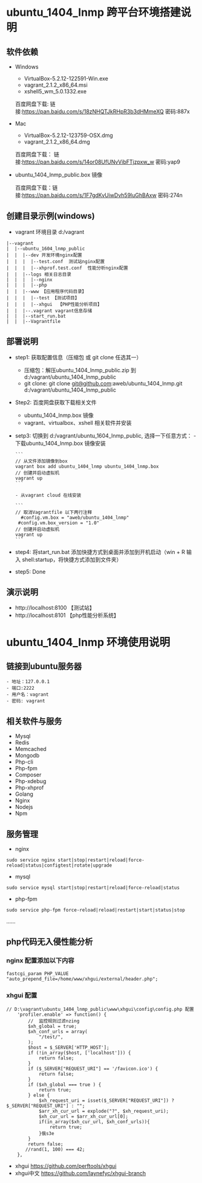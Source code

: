 # ubuntu_1404_lnmp 跨平台环境搭建说明

## 软件依赖

- Windows 
  - VirtualBox-5.2.12-122591-Win.exe
  - vagrant_2.1.2_x86_64.msi
  - xshell5_wm_5.0.1332.exe
  
  百度网盘下载: 链接:https://pan.baidu.com/s/18zNHQTJkRHpR3b3dHMmeXQ  密码:887x
  
- Mac
  - VirtualBox-5.2.12-123759-OSX.dmg
  - vagrant_2.1.2_x86_64.dmg
  
  百度网盘下载： 链接:https://pan.baidu.com/s/14or08UfUNvVibFTjzpxw_w  密码:yap9
  
- ubuntu_1404_lnmp_public.box 镜像

	百度网盘下载：链接:https://pan.baidu.com/s/1F7gdKvUiwDvh59luGhBAxw  密码:274n
	
## 创建目录示例(windows)

- vagrant 环境目录 d:/vagrant

```
|--vagrant
|  |--ubuntu_1604_lnmp_public
|  |  |--dev 开发环境nginx配置
|  |  |  |--test.conf  测试站nginx配置
|  |  |  |--xhprof.test.conf  性能分析nginx配置
|  |  |--logs 相关日志目录
|  |  |  |--nginx
|  |  |  |--php
|  |  |--www 【应用程序代码目录】
|  |  |  |--test 【测试项目】
|  |  |  |--xhgui  【PHP性能分析项目】
|  |  |--.vagrant vagrant信息存储
|  |  |--start_run.bat
|  |  |--Vagrantfile
```

##  部署说明
- step1: 获取配置信息（压缩包 或 git clone 任选其一）
     - 压缩包：解压ubuntu_1404_lnmp_public.zip 到 d:/vagrant/ubuntu_1404_lnmp_public
     - git clone: git clone git@github.com:aweb/ubuntu_1404_lnmp.git d:/vagrant/ubuntu_1404_lnmp_public

- Step2: 百度网盘获取下载相关文件
	- ubuntu_1404_lnmp.box 镜像
	- vagrant、virtualbox、xshell 相关软件并安装

- setp3: 切换到 d:/vagrant/ubuntu_1604_lnmp_public, 选择一下任意方式：
	  - 下载ubuntu_1404_lnmp.box 镜像安装
	  
	  ```
	  // 从文件添加镜像到box
	  vagrant box add ubuntu_1404_lnmp ubuntu_1404_lnmp.box
	  // 创建并启动虚拟机
	  vagrant up 
	  ```
	  
	  - 从vagrant cloud 在线安装
	  
	  ```
	  // 取消Vagrantfile 以下两行注释
	    #config.vm.box = "aweb/ubuntu_1404_lnmp"
       #config.vm.box_version = "1.0"
	  // 创建并启动虚拟机
	  vagrant up 
	  ```
	  
- step4: 将start_run.bat 添加快捷方式到桌面并添加到开机启动（win + R 输入 shell:startup，将快捷方式添加到文件夹）

- step5: Done 

## 演示说明
- http://localhost:8100 【测试站】
- http://localhost:8101 【php性能分析系统】


# ubuntu_1404_lnmp 环境使用说明

## 链接到ubuntu服务器
    - 地址：127.0.0.1 
    - 端口:2222 
    - 用户名：vagrant 
    - 密码: vagrant
    
## 相关软件与服务
- Mysql
- Redis
- Memcached
- Mongodb
- Php-cli
- Php-fpm
- Composer
- Php-xdebug
- Php-xhprof
- Golang
- Nginx
- Nodejs
- Npm

## 服务管理
- nginx

``` 
sudo service nginx start|stop|restart|reload|force-reload|status|configtest|rotate|upgrade
```
- mysql

``` 
sudo service mysql start|stop|restart|reload|force-reload|status
```
- php-fpm

``` 
sudo service php-fpm force-reload|reload|restart|start|status|stop  
```
……

## php代码无入侵性能分析
### nginx 配置添加以下内容
```shell
fastcgi_param PHP_VALUE "auto_prepend_file=/home/www/xhgui/external/header.php";
```

### xhgui 配置
```shell
// D:\vagrant\ubuntu_1404_lnmp_public\www\xhgui\config\config.php 配置
    'profiler.enable' => function() {
        //  监控规则过滤nzing
        $xh_global = true;
        $xh_conf_urls = array(
            "/test/",
        );
        $host = $_SERVER['HTTP_HOST'];
        if (!in_array($host, ['localhost'])) {
            return false;
        }
        if ($_SERVER["REQUEST_URI"] == '/favicon.ico') {
            return false;
        }
        if ($xh_global === true ) {
            return true;
        } else {
            $xh_request_uri = isset($_SERVER["REQUEST_URI"]) ? $_SERVER["REQUEST_URI"] : "";
            $arr_xh_cur_url = explode("?", $xh_request_uri);
            $xh_cur_url = $arr_xh_cur_url[0];
            if(in_array($xh_cur_url, $xh_conf_urls)){
                return true;
            }俄s3e
        }
        return false;
       //rand(1, 100) === 42;
    },
```
- xhgui https://github.com/perftools/xhgui
- xhgui中文 https://github.com/laynefyc/xhgui-branch